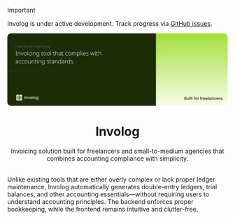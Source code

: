 > [!IMPORTANT]
> Involog is under active development. Track progress via [GitHub issues](https://github.com/rjsamra/involog/issues).

<img src="./banner.png">

<h1 align="center">
  Involog
</h1>

<p align="center">
    Invoicing solution built for freelancers and small-to-medium agencies that combines accounting compliance with simplicity.
</p>

<br>
Unlike existing tools that are either overly complex or lack proper ledger maintenance, Involog automatically generates double-entry ledgers, trial balances, and other accounting essentials—without requiring users to understand accounting principles. The backend enforces proper bookkeeping, while the frontend remains intuitive and clutter-free.
